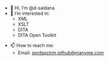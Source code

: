 - 👋 Hi, I’m @d-saldana
- 👀 I’m interested in:
  * XML
  * XSLT
  * DITA
  * DITA Open Toolkit
<!--
- 🌱 I’m currently learning ...
- 💞️ I’m looking to collaborate on ...
-->
- 📫 How to reach me:
  * Email: sprdspctrm.github@manyme.com

<!---
d-saldana/d-saldana is a ✨ special ✨ repository because its `README.md` (this file) appears on your GitHub profile.
You can click the Preview link to take a look at your changes.
--->
